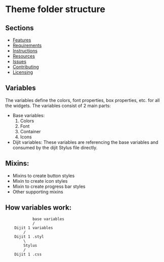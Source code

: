 # Theme folder structure

## Sections

* [Features](#features)
* [Requirements](#requirements)
* [Instructions](#instructions)
* [Resources](#resources)
* [Issues](#issues)
* [Contributing](#contributing)
* [Licensing](#licensing)

## Variables

The variables define the colors, font properties, box properties, etc. for all the widgets. The variables consist of 2 main parts:

  * Base variables:
	1. Colors
	2. Font
	3. Container
	4. Icons
  * Dijit variables:
	These variables are referencing the base variables and consumed by the dijit Stylus file directly.

## Mixins:

  * Mixins to create button styles
  * Mixin to create icon styles
  * Mixin to create progress bar styles
  * Other supporting mixins
  
## How variables work:

				base variables
				/
		Dijit 1 variables
			/
		Dijit 1 .styl
			\
			Stylus
			/
		Dijit 1 .css